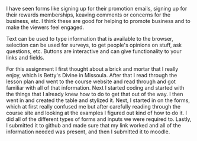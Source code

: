 I have seen forms like signing up for their promotion emails, signing up for their rewards memberships, keaving comments or concerns for the business, etc.  I think these are good for helping to promote business and to make the viewers feel engaged.

Text can be used to type information that is available to the browser, selection can be used for surveys, to get people's opinions on stuff, ask questions, etc. Buttons are interactive and can give functionality to your links and fields.

For this assignment I first thought about a brick and mortar that I really enjoy, which is Betty's Divine in Missoula.  After that I read through the lesson plan and went to the course website and read through and got familiar with all of that information.  Next I started coding and started with the things that I already knew how to do to get that out of the way.  I then went in and created the table and stylized it.  Next, I started in on the forms, which at first really confused me but after carefully reading through the course site and looking at the examples I figured out kind of how to do it.  I did all of the different types of forms and inputs we were required to.  Lastly, I submitted it to github and made sure that my link worked and all of the information needed was present, and then I submitted it to moodle.
